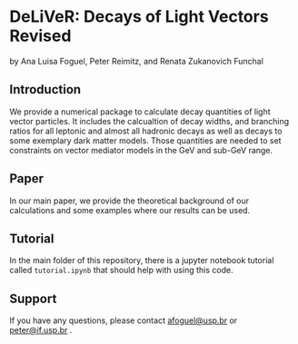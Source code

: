 # DeLiVeR: Decays of Light Vectors Revised

by Ana Luisa Foguel, Peter Reimitz, and Renata Zukanovich Funchal

## Introduction

We provide a numerical package to calculate decay quantities of light vector particles. It includes the calcualtion of decay widths, and branching ratios for all leptonic and almost all hadronic decays as well as decays to some exemplary dark matter models. Those quantities are needed to set constraints on vector mediator models in the GeV and sub-GeV range.

## Paper

In our main paper, we provide the theoretical background of our calculations and some examples where our results can be used.

## Tutorial

In the main folder of this repository, there is a jupyter notebook tutorial called `tutorial.ipynb` that should
help with using this code.

## Support

If you have any questions, please contact afoguel@usp.br or peter@if.usp.br .
